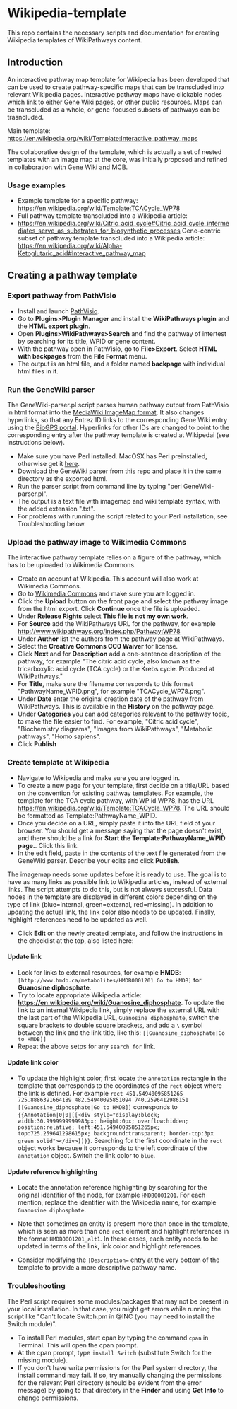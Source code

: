 # Wikipedia-template
This repo contains the necessary scripts and documentation for creating Wikipedia templates of WikiPathways content.

## Introduction
An interactive pathway map template for Wikipedia has been developed that can be used to create pathway-specific maps that can be transcluded into relevant Wikipedia pages. Interactive pathway maps have clickable nodes which link to either Gene Wiki pages, or other public resources. Maps can be transcluded as a whole, or gene-focused subsets of pathways can be trasncluded. 

Main template: https://en.wikipedia.org/wiki/Template:Interactive_pathway_maps

The collaborative design of the template, which is actually a set of nested templates with an image map at the core, was initially proposed and refined in collaboration with Gene Wiki and MCB. 

### Usage examples
* Example template for a specific pathway: https://en.wikipedia.org/wiki/Template:TCACycle_WP78
* Full pathway template transcluded into a Wikipedia article: 
* https://en.wikipedia.org/wiki/Citric_acid_cycle#Citric_acid_cycle_intermediates_serve_as_substrates_for_biosynthetic_processes
Gene-centric subset of pathway template transcluded into a Wikipedia article: https://en.wikipedia.org/wiki/Alpha-Ketoglutaric_acid#Interactive_pathway_map

## Creating a pathway template

### Export pathway from PathVisio
* Install and launch [PathVisio](https://pathvisio.github.io/downloads).
* Go to **Plugins>Plugin Manager** and install the **WikiPathways plugin** and the **HTML export plugin**. 
* Open **Plugins>WikiPathways>Search** and find the pathway of intertest by searching for its title, WPID or gene content.
* With the pathway open in PathVisio, go to **File>Export**. Select **HTML with backpages** from the **File Format** menu. 
* The output is an html file, and a folder named **backpage** with individual html files in it. 

### Run the GeneWiki parser

The GeneWiki-parser.pl script parses human pathway output from PathVisio in html format into the [MediaWiki ImageMap format](http://www.mediawiki.org/wiki/Extension:ImageMap). It also changes hyperlinks, so that any Entrez ID links to the corresponding Gene Wiki entry using the [BioGPS portal](http://plugins.biogps.org/cgi-bin/wp.cgi?id=). Hyperlinks for other IDs are changed to point to the corresponding entry after the pathway template is created at Wikipedai (see instructions below). 

* Make sure you have Perl installed. MacOSX has Perl preinstalled, otherwise get it [here](https://www.perl.org/get.html). 
* Download the GeneWiki parser from this repo and place it in the same directory as the exported html.
* Run the parser script from command line by typing "perl GeneWiki-parser.pl".
* The output is a text file with imagemap and wiki template syntax, with the added extension ".txt".
* For problems with running the script related to your Perl installation, see Troubleshooting below.

### Upload the pathway image to Wikimedia Commons

The interactive pathway template relies on a figure of the pathway, which has to be uploaded to Wikimedia Commons. 

* Create an account at Wikipedia. This account will also work at Wikimedia Commons. 
* Go to [Wikimedia Commons](https://commons.wikimedia.org/wiki/Main_Page) and make sure you are logged in.
* Click the **Upload** button on the front page and select the pathway image from the html export. Click **Continue** once the file is uploaded.
* Under **Release Rights** select **This file is not my own work**. 
* For **Source** add the WikiPathways URL for the pathway, for example http://www.wikipathways.org/index.php/Pathway:WP78
* Under **Author** list the authors from the pathway page at WikiPathways. 
* Select the **Creative Commons CC0 Waiver** for license.
* Click **Next** and for **Description** add a one-sentence description of the pathway, for example "The citric acid cycle, also known as the tricarboxylic acid cycle (TCA cycle) or the Krebs cycle. Produced at WikiPathways."
* For **Title**, make sure the filename corresponds to this format "PathwayName_WPID.png", for example "TCACycle_WP78.png". 
* Under **Date** enter the original creation date of the pathway from WikiPathways. This is available in the **History** on the pathway page.
* Under **Categories** you can add categories relevant to the pathway topic, to make the file easier to find. For example, "Citric acid cycle", "Biochemistry diagrams", "Images from WikiPathways", "Metabolic pathways", "Homo sapiens".
* Click **Publish**

### Create template at Wikipedia

* Navigate to Wikipedia and make sure you are logged in. 
* To create a new page for your template, first decide on a title/URL based on the convention for existing pathway templates. For example, the template for the TCA cycle pathway, with WP id WP78, has the URL https://en.wikipedia.org/wiki/Template:TCACycle_WP78. 
The URL should be formatted as Template:PathwayName_WPID.
* Once you decide on a URL, simply paste it into the URL field of your browser. You should get a message saying that the page doesn't exist, and there should be a link for **Start the Template:PathwayName_WPID page.**. Click this link.
* In the edit field, paste in the contents of the text file generated from the GeneWiki parser. Describe your edits and click **Publish**.

The imagemap needs some updates before it is ready to use. The goal is to have as many links as possible link to Wikipedia articles, instead of external links. The script attempts to do this, but is not always successful.
Data nodes in the template are displayed in different colors depending on the type of link (blue=internal, green=external, red=missing). In addition to updating the actual link, the link color also needs to be updated. Finally, highlight references need to be updated as well. 
* Click **Edit** on the newly created template, and follow the instructions in the checklist at the top, also listed here: 
#### Update link ####
* Look for links to external resources, for example **HMDB**: `[http://www.hmdb.ca/metabolites/HMDB0001201 Go to HMDB]` for **Guanosine diphosphate**.
* Try to locate appropriate Wikipedia article: **https://en.wikipedia.org/wiki/Guanosine_diphosphate**. To update the link to an internal Wikipedia link, simply replace the external URL with the last part of the Wikipedia URL, `Guanosine_diphosphate`, switch the square brackets to double square brackets, and add a `\` symbol between the link and the link title, like this: `[[Guanosine_diphosphate|Go to HMDB]]`
* Repeat the above setps for any `search for` link.
#### Update link color ####
* To update the highlight color, first locate the `annotation` rectangle in the template that corresponds to the coordinates of the `rect` object where the link is defined. For example `rect 451.54940095851265 725.8886391664189 482.54940095851094 740.2596412986151 [[Guanosine_diphosphate|Go to HMDB]]` corresponds to `{{Annotation|0|0|[[<div style="display:block; width:30.9999999999983px; height:0px; overflow:hidden; position:relative; left:451.54940095851265px; top:725.259641298615px; background:transparent; border-top:3px green solid"></div>]]}}`. Searching for the first coordinate in the `rect` object works because it corresponds to the left coordinate of the `annotation` object. Switch the link color to `blue`.
#### Update reference highlighting ####
* Locate the annotation reference highlighting by searching for the original identifier of the node, for example `HMDB0001201`. For each mention, replace the identifier with the Wikipedia name, for example `Guanosine diphosphate`.

* Note that sometimes an entity is present more than once in the template, which is seen as more than one `rect` element and highlight references in the format `HMDB0001201_alt1`. In these cases, each entity needs to be updated in terms of the link, link color and highlight references.
* Consider modifying the `|Description=` entry at the very bottom of the template to provide a more descriptive pathway name.

### Troubleshooting

The Perl script requires some modules/packages that may not be present in your local installation. In that case, you might get errors while running the script like "Can't locate Switch.pm in @INC (you may need to install the Switch module)". 
* To install Perl modules, start cpan by typing the command `cpan` in Terminal. This will open the cpan prompt.
* At the cpan prompt, type `install Switch` (substitute Switch for the missing module).
* If you don't have write permissions for the Perl system directory, the install command may fail. If so, try manually changing the permissions for the relevant Perl directory (should be evident from the error message) by going to that directory in the **Finder** and using **Get Info** to change permissions.

